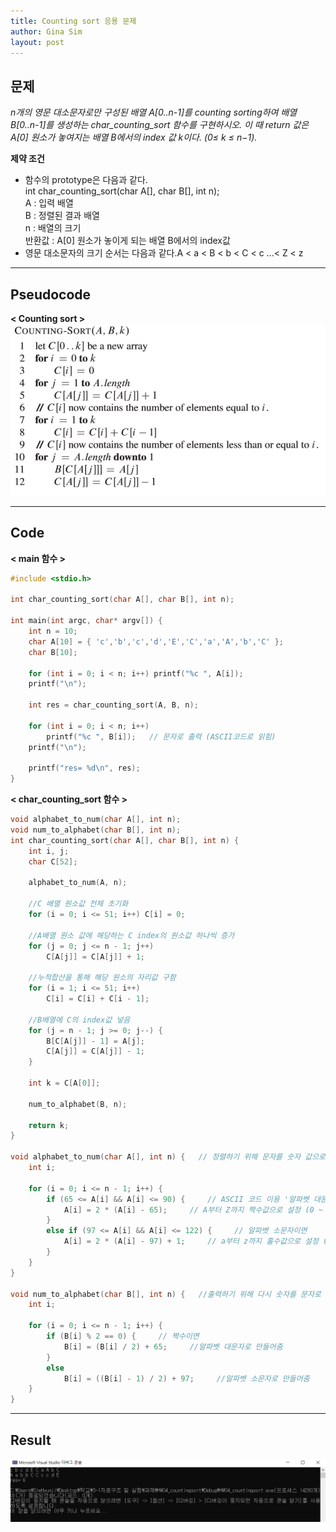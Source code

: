 ```yaml
---
title: Counting sort 응용 문제
author: Gina Sim
layout: post
---
```


문제  
------  
*n개의 영문 대소문자로만 구성된 배열 A[0..n-1]를 counting sorting하여 배열 B[0..n-1]를 생성하는 char_counting_sort 함수를 구현하시오. 이 때 return 값은 A[0] 원소가 놓여지는 배열 B에서의 index 값 k이다. (0≤ k ≤ n−1).*  

**제약 조건**  
- 함수의 prototype은 다음과 같다.    
	int char_counting_sort(char A[], char B[], int n);  
	A : 입력 배열  
	B : 정렬된 결과 배열  
	n : 배열의 크기   
	반환값 : A[0] 원소가 놓이게 되는 배열 B에서의 index값   
- 영문 대소문자의 크기 순서는 다음과 같다.A < a < B < b < C < c ...< Z < z  

----------

## Pseudocode  

**< Counting sort >**  
<img src="/_img/counting_sort_pseudocode.JPG" alt="Counting sort pseudocode">  

----------

## Code  

**< main 함수 >**  
```c
#include <stdio.h>

int char_counting_sort(char A[], char B[], int n);

int main(int argc, char* argv[]) {
    int n = 10;
    char A[10] = { 'c','b','c','d','E','C','a','A','b','C' };
    char B[10];

    for (int i = 0; i < n; i++) printf("%c ", A[i]);
    printf("\n");

    int res = char_counting_sort(A, B, n);

    for (int i = 0; i < n; i++) 
    	printf("%c ", B[i]);   // 문자로 출력 (ASCII코드로 읽힘)
    printf("\n");

    printf("res= %d\n", res);
}
```  
  
**< char_counting_sort 함수 >**  
```c
void alphabet_to_num(char A[], int n);
void num_to_alphabet(char B[], int n);
int char_counting_sort(char A[], char B[], int n) {
    int i, j;
    char C[52];

    alphabet_to_num(A, n);

    //C 배열 원소값 전체 초기화
    for (i = 0; i <= 51; i++) C[i] = 0;

    //A배열 원소 값에 해당하는 C index의 원소값 하나씩 증가
    for (j = 0; j <= n - 1; j++)
        C[A[j]] = C[A[j]] + 1;

    //누적합산을 통해 해당 원소의 자리값 구함
    for (i = 1; i <= 51; i++)
        C[i] = C[i] + C[i - 1];

    //B배열에 C의 index값 넣음
    for (j = n - 1; j >= 0; j--) {
        B[C[A[j]] - 1] = A[j];
        C[A[j]] = C[A[j]] - 1;
    }

    int k = C[A[0]];

    num_to_alphabet(B, n);

    return k;
}

void alphabet_to_num(char A[], int n) {   // 정렬하기 위해 문자를 숫자 값으로 저장해줌
    int i;

    for (i = 0; i <= n - 1; i++) {
        if (65 <= A[i] && A[i] <= 90) {     // ASCII 코드 이용 '알파벳 대문자이면'
            A[i] = 2 * (A[i] - 65);     // A부터 Z까지 짝수값으로 설정 (0 ~ 50)
        }
        else if (97 <= A[i] && A[i] <= 122) {     // 알파벳 소문자이면
            A[i] = 2 * (A[i] - 97) + 1;     // a부터 z까지 홀수값으로 설정 (1 ~ 51)
        }
    }
}

void num_to_alphabet(char B[], int n) {   //출력하기 위해 다시 숫자를 문자로 변경
    int i;

    for (i = 0; i <= n - 1; i++) {
        if (B[i] % 2 == 0) {     // 짝수이면
            B[i] = (B[i] / 2) + 65;     //알파벳 대문자로 만들어줌 
        }
        else
            B[i] = ((B[i] - 1) / 2) + 97;     //알파벳 소문자로 만들어줌
    }
}
```

------------

## Result  

<img src= "/_img/counting_sort_result.JPG" alt="Character counting sort result">